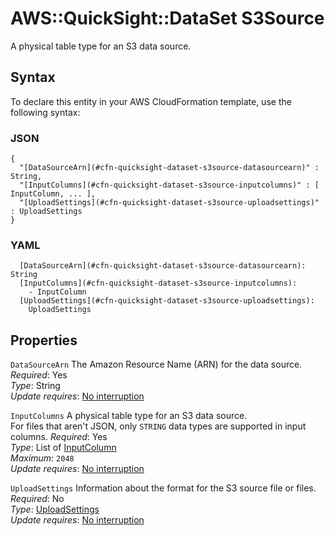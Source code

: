 # AWS::QuickSight::DataSet S3Source<a name="aws-properties-quicksight-dataset-s3source"></a>

A physical table type for an S3 data source\.

## Syntax<a name="aws-properties-quicksight-dataset-s3source-syntax"></a>

To declare this entity in your AWS CloudFormation template, use the following syntax:

### JSON<a name="aws-properties-quicksight-dataset-s3source-syntax.json"></a>

```
{
  "[DataSourceArn](#cfn-quicksight-dataset-s3source-datasourcearn)" : String,
  "[InputColumns](#cfn-quicksight-dataset-s3source-inputcolumns)" : [ InputColumn, ... ],
  "[UploadSettings](#cfn-quicksight-dataset-s3source-uploadsettings)" : UploadSettings
}
```

### YAML<a name="aws-properties-quicksight-dataset-s3source-syntax.yaml"></a>

```
  [DataSourceArn](#cfn-quicksight-dataset-s3source-datasourcearn): String
  [InputColumns](#cfn-quicksight-dataset-s3source-inputcolumns):
    - InputColumn
  [UploadSettings](#cfn-quicksight-dataset-s3source-uploadsettings):
    UploadSettings
```

## Properties<a name="aws-properties-quicksight-dataset-s3source-properties"></a>

`DataSourceArn` <a name="cfn-quicksight-dataset-s3source-datasourcearn"></a>
The Amazon Resource Name \(ARN\) for the data source\.  
_Required_: Yes  
_Type_: String  
_Update requires_: [No interruption](https://docs.aws.amazon.com/AWSCloudFormation/latest/UserGuide/using-cfn-updating-stacks-update-behaviors.html#update-no-interrupt)

`InputColumns` <a name="cfn-quicksight-dataset-s3source-inputcolumns"></a>
A physical table type for an S3 data source\.  
For files that aren't JSON, only `STRING` data types are supported in input columns\.
_Required_: Yes  
_Type_: List of [InputColumn](aws-properties-quicksight-dataset-inputcolumn.md)  
_Maximum_: `2048`  
_Update requires_: [No interruption](https://docs.aws.amazon.com/AWSCloudFormation/latest/UserGuide/using-cfn-updating-stacks-update-behaviors.html#update-no-interrupt)

`UploadSettings` <a name="cfn-quicksight-dataset-s3source-uploadsettings"></a>
Information about the format for the S3 source file or files\.  
_Required_: No  
_Type_: [UploadSettings](aws-properties-quicksight-dataset-uploadsettings.md)  
_Update requires_: [No interruption](https://docs.aws.amazon.com/AWSCloudFormation/latest/UserGuide/using-cfn-updating-stacks-update-behaviors.html#update-no-interrupt)
